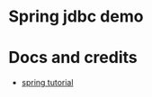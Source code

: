 Spring jdbc demo
================

# Docs and credits
- [spring tutorial](https://spring.io/guides/gs/relational-data-access/)
